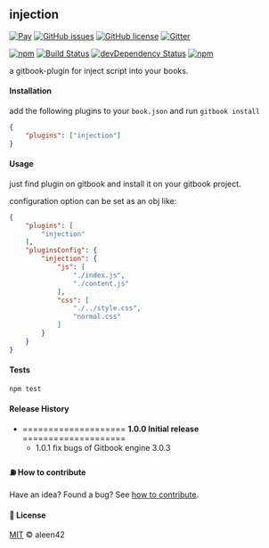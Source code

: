 ## injection

[![Pay](https://img.shields.io/badge/%24-free-%23a10000.svg)](#) [![GitHub issues](https://img.shields.io/github/issues/aleen42/gitbook-injection.svg)](https://github.com/aleen42/gitbook-injection/issues) [![GitHub license](https://img.shields.io/badge/license-MIT-blue.svg)](https://raw.githubusercontent.com/aleen42/gitbook-injection/master/LICENSE) [![Gitter](https://badges.gitter.im/aleen42/gitbook-injection.svg)](https://gitter.im/aleen42/gitbook-injection?utm_source=badge&utm_medium=badge&utm_campaign=pr-badge)

[![npm](https://img.shields.io/npm/v/gitbook-plugin-injection.svg)](https://www.npmjs.com/package/gitbook-plugin-injection) [![Build Status](https://travis-ci.org/aleen42/gitbook-injection.svg?branch=master)](https://travis-ci.org/aleen42/gitbook-injection) [![devDependency Status](https://david-dm.org/aleen42/gitbook-injection/dev-status.svg)](https://david-dm.org/aleen42/gitbook-injection#info=devDependencies) [![npm](https://img.shields.io/npm/dt/gitbook-plugin-injection.svg)](https://www.npmjs.com/package/gitbook-plugin-injection)

a gitbook-plugin for inject script into your books.

#### Installation

add the following plugins to your `book.json` and run `gitbook install`

```json
{
    "plugins": ["injection"]
}
```

#### Usage

just find plugin on gitbook and install it on your gitbook project.

configuration option can be set as an obj like:

```json
{
	"plugins": [
		"injection"
	],
	"pluginsConfig": {
		"injection": {
			"js": [
                "./index.js",
                "./content.js"
            ],
            "css": [
                "./../style.css",
                "normal.css"
            ]
		}
	}
}
```

#### Tests

```bash
npm test
```

#### Release History

* ==================== **1.0.0 Initial release** ====================
	* 1.0.1 fix bugs of Gitbook engine 3.0.3

#### :fuelpump: How to contribute

Have an idea? Found a bug? See [how to contribute](https://aleen42.gitbooks.io/personalwiki/content/contribution.html).

#### :scroll: License

[MIT](https://aleen42.gitbooks.io/personalwiki/content/MIT.html) © aleen42
